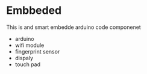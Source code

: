 # Embbeded
This is and smart embedde arduino code
componenet
- arduino
- wifi module
- fingerprint sensor
- dispaly
- touch pad
